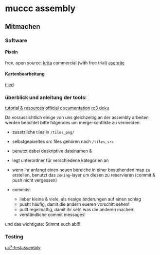 # muccc assembly

## Mitmachen

### Software
#### Pixeln

free, open source: [krita](https://krita.org/)
commercial (with free trial) [aseprite](https://www.aseprite.org/)

#### Kartenbearbeitung

[tiled](https://krita.org/)

### überblick und anleitung der tools:
[tutorial & resources](https://codimd.c3d2.de/WA-Zone-Einstieg-06)
[official documentation](https://workadventu.re/map-building/)
[rc3 doku](https://howto.rc3.world)


Da voraussichtlich einige von uns gleichzeitig an der assembly arbeiten werden beachtet bitte folgendes um merge-konflikte zu vermeiden:

* zusatzliche tiles in `/tiles_png/`
* selbstgepixeltes src files gehören nach `/tiles_src`
* benutzt dabei deskriptive dateinamen &
* legt unterordner für verschiedene kategorien an

* wenn ihr anfangt einen neuen bereiche in einer bestehenden map zu erstellen, benutzt das `zoning`-layer um diesen zu reservieren (commit & push nicht vergessen)

* commits:
  * lieber kleine & viele, als riesige änderungen auf einen schlag
  * pusht häufig, damit die andern eueren vorschitt sehen!
  * pullt regelmäßig, damit ihr seht was die anderen machen!
  * verständliche commit messages!

und das wichtigste: Stimmt euch ab!!!

### Testing
[µc³-testassembly](https://party.tabascoeye.de/_/global/raw.githubusercontent.com/muccc/rc3test/master/main.json)
